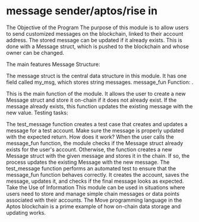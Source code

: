 # message sender/aptos/rise in 
The Objective of the Program
The purpose of this module is to allow users to send customized messages on the blockchain, linked to their account address. The stored message can be updated if it already exists. This is done with a Message struct, which is pushed to the blockchain and whose owner can be changed.

The main features
Message Structure:

The message struct is the central data structure in this module. It has one field called my_msg, which stores string messages.
message_fun Function: .

This is the main function of the module. It allows the user to create a new Message struct and store it on-chain if it does not already exist. If the message already exists, this function updates the existing message with the new value.
Testing tasks:

The test_message function creates a test case that creates and updates a message for a test account. Make sure the message is properly updated with the expected return.
How does it work?
When the user calls the message_fun function, the module checks if the Message struct already exists for the user's account.
Otherwise, the function creates a new Message struct with the given message and stores it in the chain.
If so, the process updates the existing Message with the new message.
The test_message function performs an automated test to ensure that the message_fun function behaves correctly. It creates the account, saves the message, updates it, and checks if the final message looks as expected.
Take the Use of Information
This module can be used in situations where users need to store and manage simple chain messages or data points associated with their accounts. The Move programming language in the Aptos blockchain is a prime example of how on-chain data storage and updating works.
